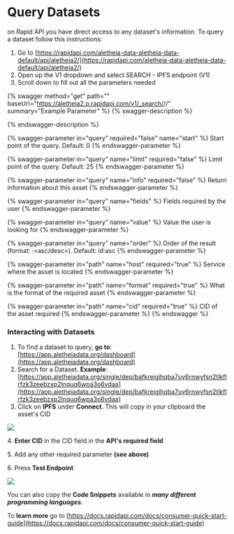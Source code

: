 # Query Datasets

on Rapid API you have direct access to any dataset's information. To query a dataset follow this instructions:

1. Go to [https://rapidapi.com/aletheia-data-aletheia-data-default/api/aletheia2/](https://rapidapi.com/aletheia-data-aletheia-data-default/api/aletheia2/)
2. Open up the V1 dropdown and select SEARCH - IPFS endpoint (V1)
3. Scroll down to fill out all the parameters needed

{% swagger method="get" path="" baseUrl="https://aletheia2.p.rapidapi.com/v1/_search/<host>/<format>/<CID>" summary="Example Parameter" %}
{% swagger-description %}



{% endswagger-description %}

{% swagger-parameter in="query" required="false" name="start" %}
Start point of the query. Default: 0
{% endswagger-parameter %}

{% swagger-parameter in="query" name="limit" required="false" %}
Limit point of the query. Default: 25
{% endswagger-parameter %}

{% swagger-parameter in="query" name="info" required="false" %}
Return information about this asset
{% endswagger-parameter %}

{% swagger-parameter in="query" name="fields" %}
Fields required by the user
{% endswagger-parameter %}

{% swagger-parameter in="query" name="value" %}
Value the user is looking for
{% endswagger-parameter %}

{% swagger-parameter in="query" name="order" %}
Order of the result (format: <field>:<asc/desc>). Default: id:asc
{% endswagger-parameter %}

{% swagger-parameter in="path" name="host" required="true" %}
Service where the asset is located
{% endswagger-parameter %}

{% swagger-parameter in="path" name="format" required="true" %}
What is the format of the required asset
{% endswagger-parameter %}

{% swagger-parameter in="path" name="cid" required="true" %}
CID of the asset required
{% endswagger-parameter %}
{% endswagger %}

### Interacting with Datasets

1. To find a dataset to query, **go to**: [https://app.aletheiadata.org/dashboard](https://app.aletheiadata.org/dashboard)
2. Search for a Dataset. **Example**: [https://app.aletheiadata.org/single/dep/bafkreigihqba7uy6rnwyfsn2tlkflrfzk3zeebzxp2lnquq6wpa3o6vdaa](https://app.aletheiadata.org/single/dep/bafkreigihqba7uy6rnwyfsn2tlkflrfzk3zeebzxp2lnquq6wpa3o6vdaa)
3. Click on **IPFS** under **Connect**. This will copy in your clipboard the asset's CID

![](../../.gitbook/assets/app.aletheiadata.org\_single\_dep\_bafkreigihqba7uy6rnwyfsn2tlkflrfzk3zeebzxp2lnquq6wpa3o6vdaa.png)

&#x20;  4\. **Enter CID** in the CID field in the **API's required field**

&#x20;  5\. Add any other required parameter **(see above)**

&#x20;  6\. Press **Test Endpoint**

![](<../../.gitbook/assets/rapidapi.com\_aletheia-data-aletheia-data-default\_api\_aletheia2 (1) (1).png>)

You can also copy the **Code Snippets** available in _**many different programming languages**_.

To **learn more** go to [https://docs.rapidapi.com/docs/consumer-quick-start-guide](https://docs.rapidapi.com/docs/consumer-quick-start-guide)



